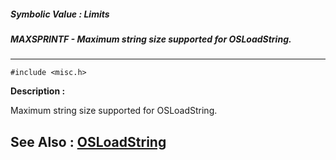 ##### Symbolic Value : Limits
##### MAXSPRINTF - Maximum string size supported for OSLoadString.
---
```
#include <misc.h>
```
**Description :**

Maximum string size supported for OSLoadString.

**See Also :**
[OSLoadString](/reference/Func/OSLoadString)
---
